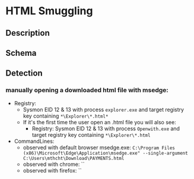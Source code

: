 # HTML Smuggling

## Description 

## Schema 

## Detection

### manually opening a downloaded html file with msedge:
  - Registry:
    - Sysmon EID 12 & 13 with process `explorer.exe` and target registry key containing `*\Explorer\*.html*`
    - If it's the first time the user open an .html file you will also see:
      - Registry: Sysmon EID 12 & 13 with process `Openwith.exe` and target registry key containing `*\Explorer\*.html`
  - CommandLines: 
    - observed with default browser msedge.exe: `C:\Program Files (x86)\Microsoft\Edge\Application\msedge.exe" --single-argument C:\Users\mthcht\Download\PAYMENTS.html`
    - observed with chrome: ``
    - observed with firefox: `` 

